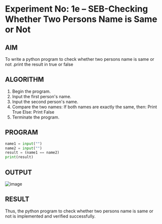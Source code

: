 # Experiment No: 1e – SEB-Checking Whether Two Persons  Name is Same or Not

## AIM  
To write a python program to check whether two persons  name is same or not .print the result in true or false
## ALGORITHM  
1. Begin the program.
2. Input the first person's name.
3. Input the second person's name.
4. Compare the two names:
   If both names are exactly the same, then:
      Print True
   Else:
      Print False
5. Terminate the program.

## PROGRAM
```python
name1 = input("")
name2 = input("")
result = (name1 == name2)
print(result)
```
## OUTPUT
![image](https://github.com/user-attachments/assets/673fcd37-642a-4d3a-9e67-810216e9bfe9)

## RESULT
Thus, the python program to check whether two persons  name is same or not is implemented and verified successfully.
